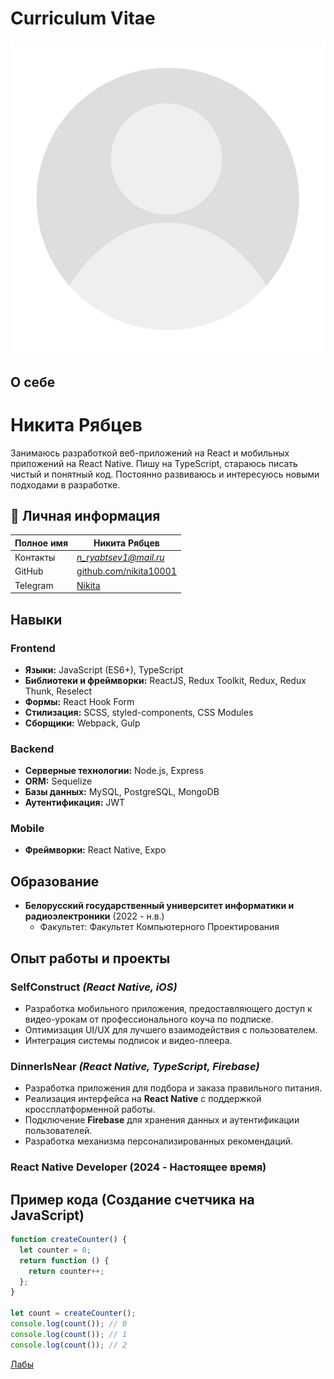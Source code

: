# Curriculum Vitae

![Profile Picture](image.png)

## **О себе**

# Никита Рябцев

Занимаюсь разработкой веб-приложений на React и мобильных приложений на React Native. Пишу на TypeScript, стараюсь писать чистый и понятный код. Постоянно развиваюсь и интересуюсь новыми подходами в разработке.

## **👤 Личная информация**

| Полное имя | Никита Рябцев                                            |
| ---------- | -------------------------------------------------------- |
| Контакты   | _[n_ryabtsev1@mail.ru](mailto:n_ryabtsev1@mail.ru)_      |
| GitHub     | [github.com/nikita10001](https://github.com/nikita10001) |
| Telegram   | [Nikita](https://t.me/r_nikita1)                         |

## **Навыки**

### **Frontend**

- **Языки:** JavaScript (ES6+), TypeScript
- **Библиотеки и фреймворки:** ReactJS, Redux Toolkit, Redux, Redux Thunk, Reselect
- **Формы:** React Hook Form
- **Стилизация:** SCSS, styled-components, CSS Modules
- **Сборщики:** Webpack, Gulp

### **Backend**

- **Серверные технологии:** Node.js, Express
- **ORM:** Sequelize
- **Базы данных:** MySQL, PostgreSQL, MongoDB
- **Аутентификация:** JWT

### **Mobile**

- **Фреймворки:** React Native, Expo

## **Образование**

- **Белорусский государственный университет информатики и радиоэлектроники** (2022 - н.в.)
  - Факультет: Факультет Компьютерного Проектирования

## **Опыт работы и проекты**

### **SelfConstruct** _(React Native, iOS)_

- Разработка мобильного приложения, предоставляющего доступ к видео-урокам от профессионального коуча по подписке.
- Оптимизация UI/UX для лучшего взаимодействия с пользователем.
- Интеграция системы подписок и видео-плеера.

### **DinnerIsNear** _(React Native, TypeScript, Firebase)_

- Разработка приложения для подбора и заказа правильного питания.
- Реализация интерфейса на **React Native** с поддержкой кроссплатформенной работы.
- Подключение **Firebase** для хранения данных и аутентификации пользователей.
- Разработка механизма персонализированных рекомендаций.

### React Native Developer (2024 - Настоящее время)

## **Пример кода** (Создание счетчика на JavaScript)

```javascript
function createCounter() {
  let counter = 0;
  return function () {
    return counter++;
  };
}

let count = createCounter();
console.log(count()); // 0
console.log(count()); // 1
console.log(count()); // 2
```

[Лабы](https://nikita10001.github.io/evt_bsuir/)
